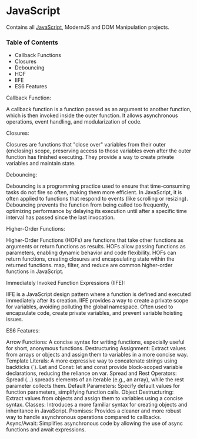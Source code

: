 # JavaScript
Contains all [JavaScript](https://developer.mozilla.org/en-US/docs/Web/JavaScript), ModernJS and DOM Manipulation projects.

### Table of Contents
- Callback Functions
- Closures
- Debouncing
- HOF
- IIFE
- ES6 Features

Callback Function:

A callback function is a function passed as an argument to another function, which is then invoked inside the outer function. It allows asynchronous operations, event handling, and modularization of code.

Closures:

Closures are functions that "close over" variables from their outer (enclosing) scope, preserving access to those variables even after the outer function has finished executing. They provide a way to create private variables and maintain state.

Debouncing:

Debouncing is a programming practice used to ensure that time-consuming tasks do not fire so often, making them more efficient. In JavaScript, it is often applied to functions that respond to events (like scrolling or resizing). Debouncing prevents the function from being called too frequently, optimizing performance by delaying its execution until after a specific time interval has passed since the last invocation.

Higher-Order Functions:

Higher-Order Functions (HOFs) are functions that take other functions as arguments or return functions as results.
HOFs allow passing functions as parameters, enabling dynamic behavior and code flexibility.
HOFs can return functions, creating closures and encapsulating state within the returned functions.
map, filter, and reduce are common higher-order functions in JavaScript.

Immediately Invoked Function Expressions (IIFE):

IIFE is a JavaScript design pattern where a function is defined and executed immediately after its creation.
IIFE provides a way to create a private scope for variables, avoiding polluting the global namespace.
Often used to encapsulate code, create private variables, and prevent variable hoisting issues.

ES6 Features:

Arrow Functions:
A concise syntax for writing functions, especially useful for short, anonymous functions.
Destructuring Assignment:
Extract values from arrays or objects and assign them to variables in a more concise way.
Template Literals:
A more expressive way to concatenate strings using backticks (`).
Let and Const:
let and const provide block-scoped variable declarations, reducing the reliance on var.
Spread and Rest Operators:
Spread (...) spreads elements of an iterable (e.g., an array), while the rest parameter collects them.
Default Parameters:
Specify default values for function parameters, simplifying function calls.
Object Destructuring:
Extract values from objects and assign them to variables using a concise syntax.
Classes:
Introduces a more familiar syntax for creating objects and inheritance in JavaScript.
Promises:
Provides a cleaner and more robust way to handle asynchronous operations compared to callbacks.
Async/Await:
Simplifies asynchronous code by allowing the use of async functions and await expressions.

